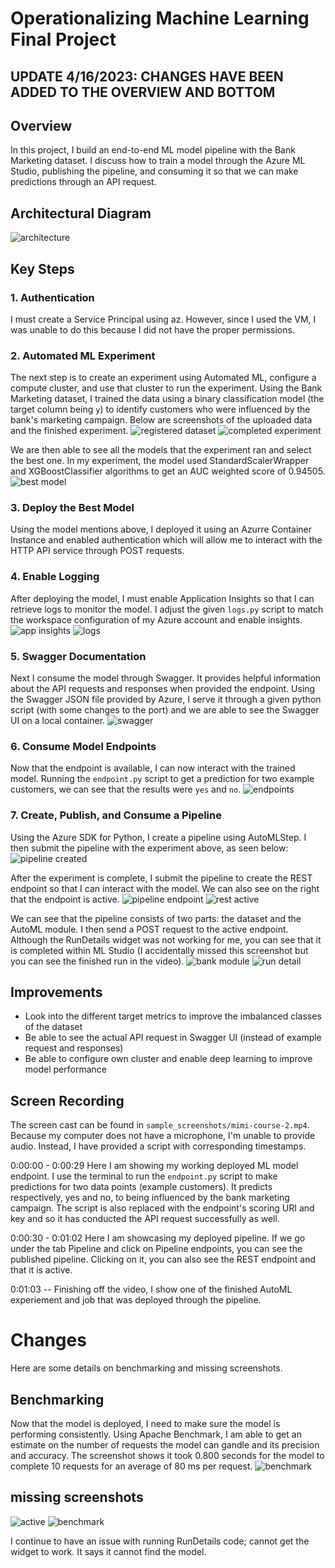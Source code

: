 # Operationalizing Machine Learning Final Project

## UPDATE 4/16/2023: CHANGES HAVE BEEN ADDED TO THE OVERVIEW AND BOTTOM

## Overview
In this project, I build an end-to-end ML model pipeline with the Bank Marketing dataset. I discuss how to train a model through the Azure ML Studio, publishing the pipeline, and consuming it so that we can make predictions through an API request.



## Architectural Diagram
![architecture](sample_screenshots/architecture.PNG)



## Key Steps


### 1. Authentication
I must create a Service Principal using az. However, since I used the VM, I was unable to do this because I did not have the proper permissions.

### 2. Automated ML Experiment
The next step is to create an experiment using Automated ML, configure a compute cluster, and use that cluster to run the experiment. Using the Bank Marketing dataset,  I trained the data using a binary classification model (the target column being `y`) to identify customers who were influenced by the bank's marketing campaign. Below are screenshots of the uploaded data and the finished experiment.
![registered dataset](sample_screenshots/registered-data.PNG)
![completed experiment](sample_screenshots/completed-experiment.PNG)

We are then able to see all the models that the experiment ran and select the best one. In my experiment, the model used StandardScalerWrapper and XGBoostClassifier algorithms to get an AUC weighted score of 0.94505.
![best model](sample_screenshots/best-model.PNG)

### 3. Deploy the Best Model
Using the model mentions above, I deployed it using an Azurre Container Instance and enabled authentication which will allow me to interact with the HTTP API service through POST requests.

### 4. Enable Logging
After deploying the model, I must enable Application Insights so that I can retrieve logs to monitor the model. I adjust the given `logs.py` script to match the workspace configuration of my Azure account and enable insights.
![app insights](sample_screenshots/app-insights.PNG)
![logs](sample_screenshots/logs.PNG)

### 5. Swagger Documentation
Next I consume the model through Swagger. It provides helpful information about the API requests and responses when provided the endpoint. Using the Swagger JSON file provided by Azure, I serve it through a given python script (with some changes to the port) and we are able to see the Swagger UI on a local container.
![swagger](sample_screenshots/swagger.PNG)

### 6. Consume Model Endpoints
Now that the endpoint is available, I can now interact with the trained model. Running the `endpoint.py` script to get a prediction for two example customers, we can see that the results were `yes` and `no`.
![endpoints](sample_screenshots/endpoint.PNG)

### 7. Create, Publish, and Consume a Pipeline
Using the Azure SDK for Python, I create a pipeline using AutoMLStep. I then submit the pipeline with the experiment above, as seen below:
![pipeline created](sample_screenshots/pipeline-created.PNG)

After the experiment is complete, I submit the pipeline to create the REST endpoint so that I can interact with the model. We can also see on the right that the endpoint is active.
![pipeline endpoint](sample_screenshots/pipeline-endpoint.PNG)
![rest active](sample_screenshots/rest-active.PNG)

We can see that the pipeline consists of two parts: the dataset and the AutoML module. I then send a POST request to the active endpoint. Although the RunDetails widget was not working for me, you can see that it is completed within ML Studio (I accidentally missed this screenshot but you can see the finished run in the video).
![bank module](sample_screenshots/bank-module.PNG)
![run detail](sample_screenshots/run-detail.PNG)



## Improvements
- Look into the different target metrics to improve the imbalanced classes of the dataset
- Be able to see the actual API request in Swagger UI (instead of example request and responses)
- Be able to configure own cluster and enable deep learning to improve model performance



## Screen Recording
The screen cast can be found in `sample_screenshots/mimi-course-2.mp4`. Because my computer does not have a microphone, I'm unable to provide audio. Instead, I have provided a script with corresponding timestamps.

0:00:00 - 0:00:29
Here I am showing my working deployed ML model endpoint. I use the terminal to run the `endpoint.py` script to make predictions for two data points (example customers). It predicts respectively, yes and no, to being influenced by the bank marketing campaign. The script is also replaced with the endpoint's scoring URI and key and so it has conducted the API request successfully as well.

0:00:30 - 0:01:02
Here I am showcasing my deployed pipeline. If we go under the tab Pipeline and click on Pipeline endpoints, you can see the published pipeline. Clicking on it, you can also see the REST endpoint and that it is active.

0:01:03 --
Finishing off the video, I show one of the finished AutoML experiement and job that was deployed through the pipeline.


# Changes
Here are some details on benchmarking and missing screenshots.

## Benchmarking
Now that the model is deployed, I need to make sure the model is performing consistently. Using Apache Benchmark, I am able to get an estimate on the number of requests the model can gandle and its precision and accuracy. The screenshot shows it took 0.800 seconds for the model to complete 10 requests for an average of 80 ms per request.
![benchmark](sample_screenshots/benchmark.png)

## missing screenshots
![active](sample_screenshots/completed-pipeline-run.png)
![benchmark](sample_screenshots/pipeline-endpoint-active.png)

I continue to have an issue with running RunDetails code; cannot get the widget to work. It says it cannot find the model.











